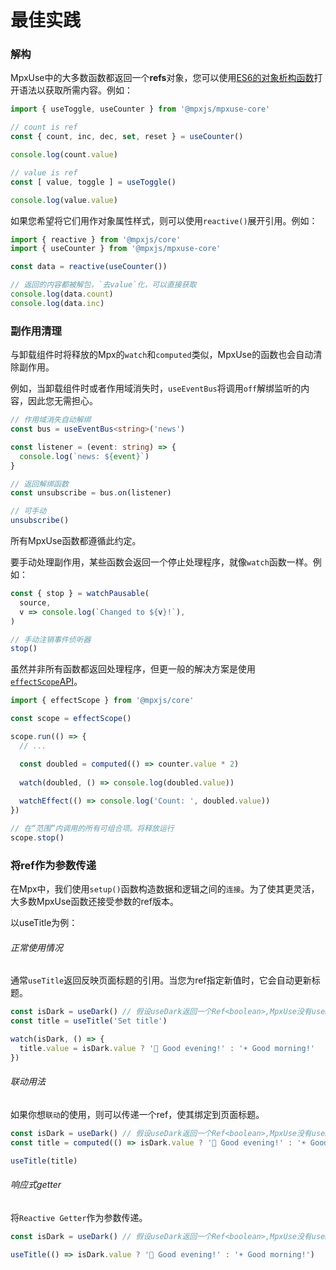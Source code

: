 # 最佳实践

### 解构

MpxUse中的大多数函数都返回一个**refs**对象，您可以使用[ES6的对象析构函数](https://developer.mozilla.org/en-US/docs/Web/JavaScript/Reference/Operators/Destructuring_assignment)打开语法以获取所需内容。例如：

```ts
import { useToggle, useCounter } from '@mpxjs/mpxuse-core'

// count is ref
const { count, inc, dec, set, reset } = useCounter()

console.log(count.value)

// value is ref
const [ value, toggle ] = useToggle()

console.log(value.value)

```

如果您希望将它们用作对象属性样式，则可以使用`reactive()`展开引用。例如：

```ts
import { reactive } from '@mpxjs/core'
import { useCounter } from '@mpxjs/mpxuse-core'

const data = reactive(useCounter())

// 返回的内容都被解包，`去value`化，可以直接获取
console.log(data.count)
console.log(data.inc)
```

### 副作用清理

与卸载组件时将释放的Mpx的`watch`和`computed`类似，MpxUse的函数也会自动清除副作用。

例如，当卸载组件时或者作用域消失时，`useEventBus`将调用`off`解绑监听的内容，因此您无需担心。

```ts
// 作用域消失自动解绑
const bus = useEventBus<string>('news')

const listener = (event: string) => {
  console.log(`news: ${event}`)
}

// 返回解绑函数
const unsubscribe = bus.on(listener)

// 可手动
unsubscribe()
```

所有MpxUse函数都遵循此约定。

要手动处理副作用，某些函数会返回一个停止处理程序，就像`watch`函数一样。例如：

```ts
const { stop } = watchPausable(
  source,
  v => console.log(`Changed to ${v}!`),
)

// 手动注销事件侦听器
stop()
```

虽然并非所有函数都返回处理程序，但更一般的解决方案是使用[`effectScope`API](https://mpxjs.cn/api/reactivity-api/effect-scope.html#effectscope)。

```ts
import { effectScope } from '@mpxjs/core'

const scope = effectScope()

scope.run(() => {
  // ...

  const doubled = computed(() => counter.value * 2)
    
  watch(doubled, () => console.log(doubled.value))
  
  watchEffect(() => console.log('Count: ', doubled.value))
})

// 在“范围”内调用的所有可组合项。将释放运行
scope.stop()
```

### 将ref作为参数传递

在Mpx中，我们使用`setup()`函数构造数据和逻辑之间的`连接`。为了使其更灵活，大多数MpxUse函数还接受参数的ref版本。

以useTitle为例：

###### 正常使用情况

通常`useTitle`返回反映页面标题的引用。当您为ref指定新值时，它会自动更新标题。

```ts
const isDark = useDark() // 假设useDark返回一个Ref<boolean>,MpxUse没有useDark这个方法
const title = useTitle('Set title')

watch(isDark, () => {
  title.value = isDark.value ? '🌙 Good evening!' : '☀️ Good morning!'
})
```

###### 联动用法

如果你想`联动`的使用，则可以传递一个ref，使其绑定到页面标题。

```ts
const isDark = useDark() // 假设useDark返回一个Ref<boolean>,MpxUse没有useDark这个方法
const title = computed(() => isDark.value ? '🌙 Good evening!' : '☀️ Good morning!')

useTitle(title)
```

###### 响应式getter

将`Reactive Getter`作为参数传递。

```ts
const isDark = useDark() // 假设useDark返回一个Ref<boolean>,MpxUse没有useDark这个方法

useTitle(() => isDark.value ? '🌙 Good evening!' : '☀️ Good morning!')
```

